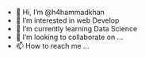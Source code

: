 - 👋 Hi, I’m @h4hammadkhan
- 👀 I’m interested in web Develop
- 🌱 I’m currently learning Data Science
- 💞️ I’m looking to collaborate on ...
- 📫 How to reach me ...

<!---
h4hammadkhan/h4hammadkhan is a ✨ special ✨ repository because its `README.md` (this file) appears on your GitHub profile.
You can click the Preview link to take a look at your changes.
--->

